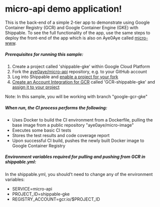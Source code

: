 # micro-api demo application!

This is the back-end of a simple 2-tier app to demonstrate using Google Container Registry
(GCR) and Google Container Engine (GKE) with Shippable.  To see the full functionality
of the app, use the same steps to deploy the front-end of the app which is also
on Aye0Aye called [micro-www](https://github.com/aye0aye/micro-www/tree/google-gcr-gke).

##### Prerequisites for running this sample:
1. Create a project called 'shippable-gke' within Google Cloud Platform
2. Fork the [aye0aye/micro-api](https://github.com/aye0aye/micro-api/tree/google-gcr-gke) repository, e.g. to your GitHub account
3. Log into Shippable and [enable a project for your fork](http://docs.shippable.com/ci_subscriptions/#enabling-a-project)
4. [Create an Account Integration for GCR](http://docs.shippable.com/int_docker_registries/#google-container-registry-gcr)
 called 'GCR-shippable-gke' and [assign it to your project](http://docs.shippable.com/ci_projects/#enabling-integrations)

 Note: In this sample, you will be working with branch "google-gcr-gke"

##### When run, the CI process performs the following:
* Uses Docker to build the CI environment from a Dockerfile, pulling the base
image from a public repository "aye0aye/micro-image"
* Executes some basic CI tests
* Stores the test results and code coverage report
* Upon successful CI build, pushes the newly built Docker image to Google Container Registry

##### Environment variables required for pulling and pushing from GCR in shippable.yml:
In the shippable.yml, you should't need to change any of the environment variables:
- SERVICE=micro-api
- PROJECT_ID=shippable-gke
- REGISTRY_ACCOUNT=gcr.io/$PROJECT_ID
